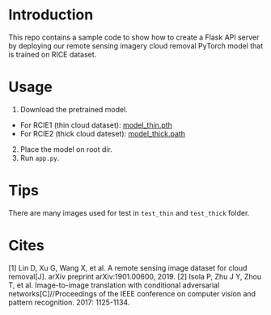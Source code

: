 # Introduction
This repo contains a sample code to show how to create a Flask API server by deploying our remote sensing imagery cloud removal PyTorch model that is trained on RICE dataset.
# Usage
1. Download the pretrained model.
- For RCIE1 (thin cloud dataset): [model_thin.pth](https://j8rd-my.sharepoint.com/:u:/g/personal/25_t_skings_club/EVw8ftEDszJBrT403aVmmCwBZFPOrNZuYb1pSVyU7MAQzg?e=aatrhv)
- For RCIE2 (thick cloud dateset): [model_thick.path](https://j8rd-my.sharepoint.com/:u:/g/personal/25_t_skings_club/ER8pK0UJrApDjuc0k7kiYi0BXCZZKi9_9MErXmhYk8SJWg?e=qtb8IX)
2. Place the model on root dir.
3. Run `app.py`.
# Tips
There are many images used for test in `test_thin` and `test_thick` folder.
# Cites
[1] Lin D, Xu G, Wang X, et al. A remote sensing image dataset for cloud removal[J]. arXiv 
preprint arXiv:1901.00600, 2019.
[2] Isola P, Zhu J Y, Zhou T, et al. Image-to-image translation with conditional adversarial 
networks[C]//Proceedings of the IEEE conference on computer vision and pattern 
recognition. 2017: 1125-1134.